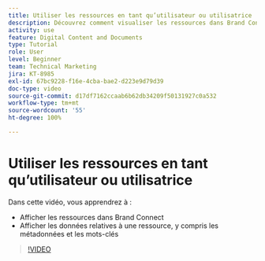 ```yaml
---
title: Utiliser les ressources en tant qu’utilisateur ou utilisatrice
description: Découvrez comment visualiser les ressources dans Brand Connect et afficher les données relatives à une ressource, y compris les métadonnées et les mots-clés dans [!UICONTROL Workfront DAM].
activity: use
feature: Digital Content and Documents
type: Tutorial
role: User
level: Beginner
team: Technical Marketing
jira: KT-8985
exl-id: 67bc9228-f16e-4cba-bae2-d223e9d79d39
doc-type: video
source-git-commit: d17df7162ccaab6b62db34209f50131927c0a532
workflow-type: tm+mt
source-wordcount: '55'
ht-degree: 100%

---
```


# Utiliser les ressources en tant qu’utilisateur ou utilisatrice

Dans cette vidéo, vous apprendrez à :

* Afficher les ressources dans Brand Connect
* Afficher les données relatives à une ressource, y compris les métadonnées et les mots-clés

>[!VIDEO](https://video.tv.adobe.com/v/335247/?quality=12&learn=on&enablevpops)
